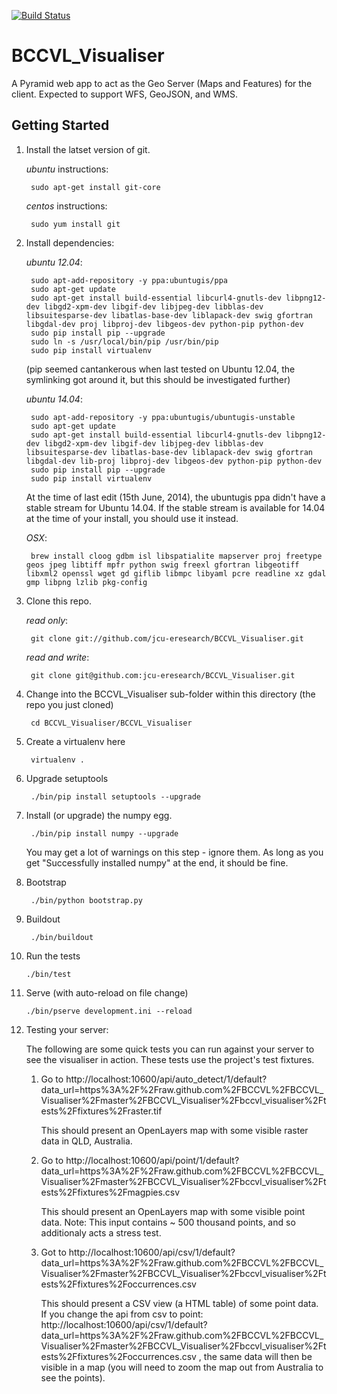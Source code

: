 [![Build Status](https://travis-ci.org/jcu-eresearch/BCCVL_Visualiser.png?branch=master)](https://travis-ci.org/jcu-eresearch/BCCVL_Visualiser)

BCCVL_Visualiser
================

A Pyramid web app to act as the Geo Server (Maps and Features) for the client. Expected to support WFS, GeoJSON, and WMS.

Getting Started
-------------------

1. Install the latset version of git.

    _ubuntu_ instructions:

        sudo apt-get install git-core

    _centos_ instructions:

        sudo yum install git

2. Install dependencies:

    _ubuntu 12.04_:

        sudo apt-add-repository -y ppa:ubuntugis/ppa
        sudo apt-get update
        sudo apt-get install build-essential libcurl4-gnutls-dev libpng12-dev libgd2-xpm-dev libgif-dev libjpeg-dev libblas-dev libsuitesparse-dev libatlas-base-dev liblapack-dev swig gfortran libgdal-dev proj libproj-dev libgeos-dev python-pip python-dev
        sudo pip install pip --upgrade
        sudo ln -s /usr/local/bin/pip /usr/bin/pip
        sudo pip install virtualenv

    (pip seemed cantankerous when last tested on Ubuntu 12.04, the symlinking got around it, but this should be investigated further)

    _ubuntu 14.04_:

        sudo apt-add-repository -y ppa:ubuntugis/ubuntugis-unstable
        sudo apt-get update
        sudo apt-get install build-essential libcurl4-gnutls-dev libpng12-dev libgd2-xpm-dev libgif-dev libjpeg-dev libblas-dev libsuitesparse-dev libatlas-base-dev liblapack-dev swig gfortran libgdal-dev lib-proj libproj-dev libgeos-dev python-pip python-dev
        sudo pip install pip --upgrade
        sudo pip install virtualenv
        
    At the time of last edit (15th June, 2014), the ubuntugis ppa didn't have a stable stream for Ubuntu 14.04. If the stable stream is available for 14.04 at the time of your install, you should use it instead.

    _OSX_:

        brew install cloog gdbm isl libspatialite mapserver proj freetype geos jpeg libtiff mpfr python swig freexl gfortran libgeotiff libxml2 openssl wget gd giflib libmpc libyaml pcre readline xz gdal gmp libpng lzlib pkg-config

3. Clone this repo.

    _read only_:

        git clone git://github.com/jcu-eresearch/BCCVL_Visualiser.git

    _read and write_:

        git clone git@github.com:jcu-eresearch/BCCVL_Visualiser.git

4. Change into the BCCVL_Visualiser sub-folder within this directory (the repo you just cloned)

        cd BCCVL_Visualiser/BCCVL_Visualiser

5. Create a virtualenv here

        virtualenv .

6. Upgrade setuptools

        ./bin/pip install setuptools --upgrade

7. Install (or upgrade) the numpy egg.

        ./bin/pip install numpy --upgrade
    
    You may get a lot of warnings on this step - ignore them. As long as you get "Successfully installed numpy" at the end, it should be fine.

8. Bootstrap

        ./bin/python bootstrap.py

9. Buildout

        ./bin/buildout

10. Run the tests

        ./bin/test

11. Serve (with auto-reload on file change)

        ./bin/pserve development.ini --reload

12. Testing your server:

    The following are some quick tests you can run against your server to see the visualiser in action. These tests use the project's test fixtures.
    
    1. Go to http://localhost:10600/api/auto_detect/1/default?data_url=https%3A%2F%2Fraw.github.com%2FBCCVL%2FBCCVL_Visualiser%2Fmaster%2FBCCVL_Visualiser%2Fbccvl_visualiser%2Ftests%2Ffixtures%2Fraster.tif
    
       This should present an OpenLayers map with some visible raster data in QLD, Australia.
    
    2. Go to http://localhost:10600/api/point/1/default?data_url=https%3A%2F%2Fraw.github.com%2FBCCVL%2FBCCVL_Visualiser%2Fmaster%2FBCCVL_Visualiser%2Fbccvl_visualiser%2Ftests%2Ffixtures%2Fmagpies.csv
    
       This should present an OpenLayers map with some visible point data. Note: This input contains ~ 500 thousand points, and so additionaly acts a stress test.
    
    3. Got to http://localhost:10600/api/csv/1/default?data_url=https%3A%2F%2Fraw.github.com%2FBCCVL%2FBCCVL_Visualiser%2Fmaster%2FBCCVL_Visualiser%2Fbccvl_visualiser%2Ftests%2Ffixtures%2Foccurrences.csv
    
        This should present a CSV view (a HTML table) of some point data. If you change the api from csv to point: http://localhost:10600/api/csv/1/default?data_url=https%3A%2F%2Fraw.github.com%2FBCCVL%2FBCCVL_Visualiser%2Fmaster%2FBCCVL_Visualiser%2Fbccvl_visualiser%2Ftests%2Ffixtures%2Foccurrences.csv , the same data will then be visible in a map (you will need to zoom the map out from Australia to see the points).
        
        
